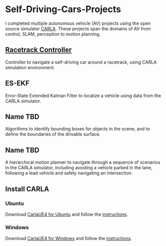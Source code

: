 # Self-Driving-Cars-Projects
I completed multiple autonomous vehicle (AV) projects using the open source simulator [CARLA](https://github.com/carla-simulator/carla/). These projects span the domains of AV from control, SLAM, perception to motion planning. 

## [Racetrack Controller](https://github.com/Geniussh/Self-Driving-Cars-Projects/tree/main/Racetrack%20Controller)
Controller to navigate a self-driving car around a racetrack, using CARLA simulation environment.

## ES-EKF
Error-State Extended Kalman Filter to localize a vehicle using data from the CARLA simulator.

## Name TBD
Algorithms to identify bounding boxes for objects in the scene, and to define the boundaries of the drivable surface.

## Name TBD
A hierarchical motion planner to navigate through a sequence of scenarios in the CARLA simulator, including avoiding a vehicle parked in the lane, following a lead vehicle and safely navigating an intersection.

## Install CARLA
### Ubuntu
Download [CarlaUE4 for Ubuntu](https://d18ky98rnyall9.cloudfront.net/3dXfty7_EemFOA6Hm29iNA_de05a1c02eff11e9821ed19f5bd73b7b_CarlaUE4Ubuntu.tar.gz?Expires=1617321600&Signature=HZNjeb5Kckm0Yu6~KvGyS0OsIxS1xf6tUSER6cbOnuJQJ7Rd96L2tepcD4nBeCVoVVwUWNenLWaHbjggQpVOUhk3cedNXRwDVCrabBifzoPvqLLscq234joqgtx60wL2AZhQ9WAVDQWERrmbRDGlZQX1AdHtVoVq~V4WBwSmf1Q_&Key-Pair-Id=APKAJLTNE6QMUY6HBC5A) and follow the [instructions](https://d18ky98rnyall9.cloudfront.net/IFfK-Ce8Eem3Cw5hhdQCGg_210f0c4027bc11e9ae95c9d2c8ddb796_CARLA-Setup-Guide-_Ubuntu_.pdf?Expires=1617321600&Signature=UGyu2BRDZJlYXSx5olzXAIv-BqMUXfMJQD2rQmm4axfrCe4puKw4F1ndxku6edUk~~DUm7Jmp4ZplVoKbL1QrYPojJ34e901QNuJaLJ6IbPXBPna2a4hFGUAi3aVTEfe~R3mWEPtWNwd8h6OgK3MshiF4Y8Px0wynsYe39Yg09k_&Key-Pair-Id=APKAJLTNE6QMUY6HBC5A).

### Windows
Download [CarlaUE4 for Windows](https://d18ky98rnyall9.cloudfront.net/uuTN7y7rEemnrA4AsaAhFA_bbb340f02eeb11e9a59e73356fd63643_CarlaUE4Windows.zip?Expires=1617321600&Signature=INH4YwFobnnghkX4unq9GAEgJKlw91rm27cGygAgW-Cs51FpwvJhKsCfMLzvYKYXNct7brdZe7VfYLCpjpcOe5~e31E7c2M1bwVRoeuUVgiFuwVonQ5UH3bRdNjGM2Bgld3W~X8X27Dhcy69Z-Z1hAJgQjv3VPU~p1GyCXxsna0_&Key-Pair-Id=APKAJLTNE6QMUY6HBC5A) and follow the [instructions](https://d18ky98rnyall9.cloudfront.net/IFfxQie8Eem9HA6xGGaRfg_20f6060027bc11e98ed3dfcfdba7c72b_CARLA-Setup-Guide-_Windows-x64_.pdf?Expires=1617321600&Signature=etfV1y0Ky1Rd4qt~FqTRxufLmE4aoZHNQr267mOK1YOHi3qKqwFt-Z7FlJacdGZcZ7Og0A4JouZAAxurzFwK0KDfLN4zdPbRwoSM2JZ2TSDfyF9PqpkbynRZd8WcdXLDFEMUOcPUhh06tkz3O4k-Ia0hskXW1VXyrFUGqU8GibA_&Key-Pair-Id=APKAJLTNE6QMUY6HBC5A).

